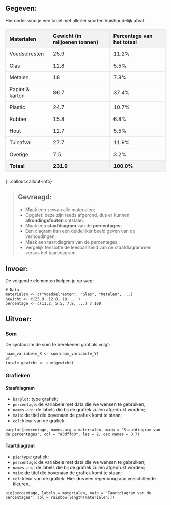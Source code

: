 ## Gegeven:

Hieronder vind je een tabel met allerlei soorten huishoudelijk afval. 

<!DOCTYPE html>
<html lang="en">
<head>
    <meta charset="UTF-8">
    <meta name="viewport" content="width=device-width, initial-scale=1.0">
    <title>Materials Data</title>
    <style>
        table {
            width: 100%;
            border-collapse: collapse;
            margin: 20px 0;
        }
        th, td {
            border: 1px solid #dddddd;
            padding: 8px 12px;
            text-align: left;
        }
        th {
            background-color: #f2f2f2;
        }
    </style>
</head>
<body>

<table>
    <thead>
        <tr>
            <th>Materialen</th>
            <th>Gewicht (in miljoenen tonnen)</th>
            <th>Percentage van het totaal</th>
        </tr>
    </thead>
    <tbody>
        <tr>
            <td>Voedselresten</td>
            <td>25.9</td>
            <td>11.2%</td>
        </tr>
        <tr>
            <td>Glas</td>
            <td>12.8</td>
            <td>5.5%</td>
        </tr>
        <tr>
            <td>Metalen</td>
            <td>18</td>
            <td>7.8%</td>
        </tr>
        <tr>
            <td>Papier & karton</td>
            <td>86.7</td>
            <td>37.4%</td>
        </tr>
        <tr>
            <td>Plastic</td>
            <td>24.7</td>
            <td>10.7%</td>
        </tr>
        <tr>
            <td>Rubber</td>
            <td>15.8</td>
            <td>6.8%</td>
        </tr>
        <tr>
            <td>Hout</td>
            <td>12.7</td>
            <td>5.5%</td>
        </tr>
        <tr>
            <td>Tuinafval</td>
            <td>27.7</td>
            <td>11.9%</td>
        </tr>
        <tr>
            <td>Overige</td>
            <td>7.5</td>
            <td>3.2%</td>
        </tr>
    </tbody>
    <tfoot>
        <tr>
            <th>Totaal</th>
            <th>231.9</th>
            <th>100.0%</th>
        </tr>
    </tfoot>
</table>

</body>
</html>

{: .callout.callout-info}
>## Gevraagd:
>* Maak een `som`van alle materialen; 
>* Opgelet: deze zijn reeds afgerond, dus er kunnen **afrondingsfouten** ontstaan; 
>* Maak een **staafdiagram** van de **percentages**; 
>* Een diagram kan een duidelijker beeld geven van de verhoudingen; 
>* Maak een taartdiagram van de percentages; 
>* Vergelijk tenslotte de leesbaarheid van de staafdiagrammen versus het taartdiagram. 

## Invoer:
De volgende elementen helpen je op weg: 

```
# Data
materialen <- c("Voedselresten", "Glas", "Metalen", ...)
gewicht <- c(25.9, 12.8, 18, ...)
percentage <- c(11.2, 5.5, 7.8, ...) / 100

```

## Uitvoer: 

### Som
De syntax om de som te berekenen gaat als volgt:
```
naam_variabele_X <- sum(naam_variabele_Y)
of
totale_gewicht <- sum(gewicht)
```

### Grafieken
#### Staafdiagram
* `barplot`: type grafiek;
* `percentage`: de variabele met data die we wensen te gebruiken;
* `names.arg`: de labels die bij de grafiek zullen afgedrukt worden; 
* `main`: de titel die bovenaan de grafiek komt te staan;
* `col`: kleur van de grafiek
```
barplot(percentage, names.arg = materialen, main = "Staafdiagram van de percentages", col = "#3dffd0", las = 2, cex.names = 0.7)

```

#### Taartdiagram
* `pie`: type grafiek;
* `percentage`: de variabele met data die we wensen te gebruiken;
* `names.arg`: de labels die bij de grafiek zullen afgedrukt worden; 
* `main`: de titel die bovenaan de grafiek komt te staan;
* `col`: kleur van de grafiek. Hier dus een regenboog aan verschillende kleuren. 
```
pie(percentage, labels = materialen, main = "Taartdiagram van de percentages", col = rainbow(length(materialen)))
```


